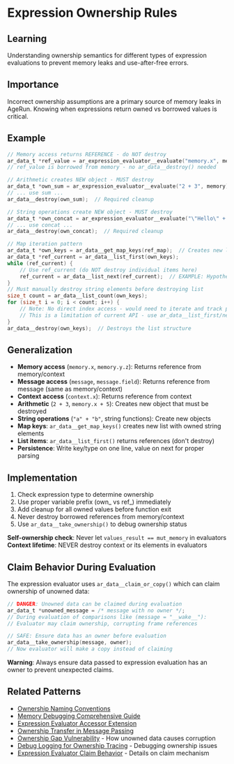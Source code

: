 # Expression Ownership Rules

## Learning
Understanding ownership semantics for different types of expression evaluations to prevent memory leaks and use-after-free errors.

## Importance
Incorrect ownership assumptions are a primary source of memory leaks in AgeRun. Knowing when expressions return owned vs borrowed values is critical.

## Example
```c
// Memory access returns REFERENCE - do NOT destroy
ar_data_t *ref_value = ar_expression_evaluator__evaluate("memory.x", memory);
// ref_value is borrowed from memory - no ar_data__destroy() needed

// Arithmetic creates NEW object - MUST destroy
ar_data_t *own_sum = ar_expression_evaluator__evaluate("2 + 3", memory);
// ... use sum ...
ar_data__destroy(own_sum);  // Required cleanup

// String operations create NEW object - MUST destroy  
ar_data_t *own_concat = ar_expression_evaluator__evaluate("\"Hello\" + \" World\"", memory);
// ... use concat ...
ar_data__destroy(own_concat);  // Required cleanup

// Map iteration pattern
ar_data_t *own_keys = ar_data__get_map_keys(ref_map);  // Creates new list
ar_data_t *ref_current = ar_data__list_first(own_keys);
while (ref_current) {
    // Use ref_current (do NOT destroy individual items here)
    ref_current = ar_data__list_next(ref_current);  // EXAMPLE: Hypothetical iteration
}
// Must manually destroy string elements before destroying list
size_t count = ar_data__list_count(own_keys);
for (size_t i = 0; i < count; i++) {
    // Note: No direct index access - would need to iterate and track position
    // This is a limitation of current API - use ar_data__list_first/next pattern instead
}
ar_data__destroy(own_keys);  // Destroys the list structure
```

## Generalization
- **Memory access** (`memory.x`, `memory.y.z`): Returns reference from memory/context
- **Message access** (`message`, `message.field`): Returns reference from message (same as memory/context)
- **Context access** (`context.x`): Returns reference from context
- **Arithmetic** (`2 + 3`, `memory.x + 5`): Creates new object that must be destroyed
- **String operations** (`"a" + "b"`, string functions): Create new objects
- **Map keys**: `ar_data__get_map_keys()` creates new list with owned string elements
- **List items**: `ar_data__list_first()` returns references (don't destroy)
- **Persistence**: Write key/type on one line, value on next for proper parsing

## Implementation
1. Check expression type to determine ownership
2. Use proper variable prefix (own_ vs ref_) immediately
3. Add cleanup for all owned values before function exit
4. Never destroy borrowed references from memory/context
5. Use `ar_data__take_ownership()` to debug ownership status

**Self-ownership check**: Never let `values_result == mut_memory` in evaluators
**Context lifetime**: NEVER destroy context or its elements in evaluators

## Claim Behavior During Evaluation

The expression evaluator uses `ar_data__claim_or_copy()` which can claim ownership of unowned data:

```c
// DANGER: Unowned data can be claimed during evaluation
ar_data_t *unowned_message = /* message with no owner */;
// During evaluation of comparisons like (message = "__wake__"):
// Evaluator may claim ownership, corrupting frame references

// SAFE: Ensure data has an owner before evaluation
ar_data__take_ownership(message, owner);
// Now evaluator will make a copy instead of claiming
```

**Warning**: Always ensure data passed to expression evaluation has an owner to prevent unexpected claims.

## Related Patterns
- [Ownership Naming Conventions](ownership-naming-conventions.md)
- [Memory Debugging Comprehensive Guide](memory-debugging-comprehensive-guide.md)
- [Expression Evaluator Accessor Extension](expression-evaluator-accessor-extension.md)
- [Ownership Transfer in Message Passing](ownership-drop-message-passing.md)
- [Ownership Gap Vulnerability](ownership-gap-vulnerability.md) - How unowned data causes corruption
- [Debug Logging for Ownership Tracing](debug-logging-ownership-tracing.md) - Debugging ownership issues
- [Expression Evaluator Claim Behavior](expression-evaluator-claim-behavior.md) - Details on claim mechanism